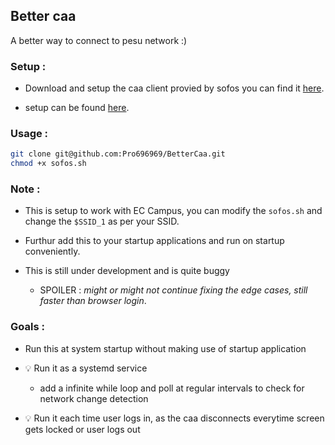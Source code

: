 ## Better caa

A better way to connect to pesu network :)

### Setup :

- Download and setup the caa client provied by sofos you can find it [here](https://www.google.com).

- setup can be found [here](https://docs.sophos.com/nsg/sophos-firewall/19.5/Help/en-us/webhelp/onlinehelp/UserPortalHelp/DownloadClient/index.html#authentication-clients-and-server-cas-for-computers).

### Usage :

```bash
git clone git@github.com:Pro696969/BetterCaa.git
chmod +x sofos.sh
```

### Note :
- This is setup to work with EC Campus, you can modify the `sofos.sh` and change the `$SSID_1` as per your SSID.

- Furthur add this to your startup applications and run on startup conveniently.

- This is still under development and is quite buggy 
    - SPOILER : _might or might not continue fixing the edge cases, still faster than browser login_.

### Goals :
- Run this at system startup without making use of startup application

- 💡 Run it as a systemd service
    - add a infinite while loop and poll at regular intervals to check for network change detection
- 💡 Run it each time user logs in, as the caa disconnects everytime screen gets locked or user logs out
 